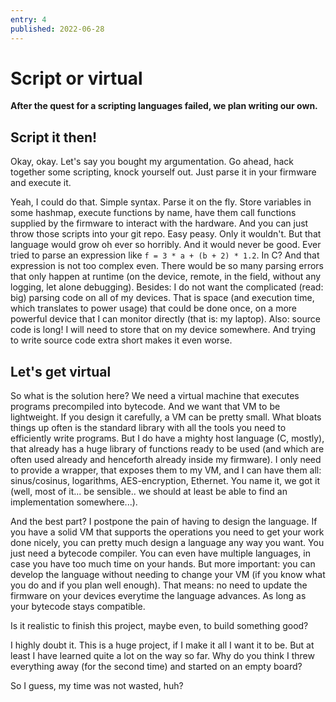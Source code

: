 ```yaml
---
entry: 4
published: 2022-06-28
---
```


# Script or virtual

__After the quest for a scripting languages failed, we plan writing our own.__

## Script it then!
Okay, okay. Let's say you bought my argumentation. Go ahead, hack together some 
scripting, knock yourself out. Just parse it in your firmware and execute it.

Yeah, I could do that. Simple syntax. Parse it on the fly. Store variables in 
some hashmap, execute functions by name, have them call functions supplied by the 
firmware to interact with the hardware. And you can just throw those scripts 
into your git repo. Easy peasy. Only it wouldn't. But that language would 
grow oh ever so horribly. And it would never be good. Ever tried to parse an 
expression like `f = 3 * a + (b + 2) * 1.2`. In C? And that expression is not too 
complex even. There would be so many parsing errors that only happen at runtime
(on the device, remote, in the field, without any logging, let alone debugging).
Besides: I do not want the complicated (read: big) parsing code on all of my devices. 
That is space (and execution time, which translates to power usage) that could be 
done once, on a more powerful device that I can monitor directly (that is: my laptop).
Also: source code is long! I will need to store that on my device somewhere.
And trying to write source code extra short makes it even worse.

## Let's get virtual
So what is the solution here? We need a virtual machine that executes programs 
precompiled into bytecode. And we want that VM to be lightweight. If you design 
it carefully, a VM can be pretty small. What bloats things up often is the 
standard library with all the tools you need to efficiently write programs.
But I do have a mighty host language (C, mostly), that already has a huge 
library of functions ready to be used (and which are often used already and 
henceforth already inside my firmware). I only need to provide a wrapper, that 
exposes them to my VM, and I can have them all: sinus/cosinus, logarithms, 
AES-encryption, Ethernet. You name it, we got it (well, most of it... be sensible.. 
we should at least be able to find an implementation somewhere...).

And the best part? I postpone the pain of having to design the language. If you 
have a solid VM that supports the operations you need to get your work done nicely, 
you can pretty much design a language any way you want. You just need a bytecode 
compiler. You can even have multiple languages, in case you have too much time on 
your hands. But more important: you can develop the language without needing to 
change your VM (if you know what you do and if you plan well enough). That means: 
no need to update the firmware on your devices everytime the language advances.
As long as your bytecode stays compatible.

Is it realistic to finish this project, maybe even, to build something good?

I highly doubt it. This is a huge project, if I make it all I want it to be. 
But at least I have learned quite a lot on the way so far. Why do you think 
I threw everything away (for the second time) and started on an empty board?

So I guess, my time was not wasted, huh?
